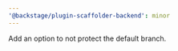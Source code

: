 ```yaml
---
'@backstage/plugin-scaffolder-backend': minor
---
```


Add an option to not protect the default branch.
